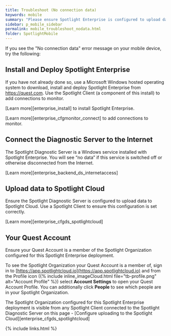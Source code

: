 ```yaml
---
title: Troubleshoot (No connection data)
keywords: mobile
summary: "Please ensure Spotlight Enterprise is configured to upload data for mobile monitoring."
sidebar: p_mobile_sidebar
permalink: mobile_troubleshoot_nodata.html
folder: SpotlightMobile
---
```



If you see the "No connection data" error message on your mobile device, try the following:

## Install and Deploy Spotlight Enterprise
If you have not already done so, use a Microsoft Windows hosted operating system to download, install and deploy Spotlight Enterprise from https://quest.com. Use the Spotlight Client (a component of this install) to add connections to monitor.

[Learn more][enterprise_install] to install Spotlight Enterprise.

[Learn more][enterprise_cfgmonitor_connect] to add connections to monitor.


## Connect the Diagnostic Server to the Internet
The Spotlight Diagnostic Server is a Windows service installed with Spotlight Enterprise. You will see “no data” if this service is switched off or otherwise disconnected from the Internet.

[Learn more][enterprise_backend_ds_internetaccess]

## Upload data to Spotlight Cloud
Ensure the Spotlight Diagnostic Server is configured to upload data to Spotlight Cloud. Use a Spotlight Client to ensure this configuration is set correctly.

[Learn more][enterprise_cfgds_spotlightcloud]

## Your Quest Account
Ensure your Quest Account is a member of the Spotlight Organization configured for this Spotlight Enterprise deployment.

To see the Spotlight Organization your Quest Account is a member of, sign in to [https://app.spotlightcloud.io](https://app.spotlightcloud.io) and from the Profile icon ({% include inline_imageCloud.html file="tb-profile.png" alt="Account Profile" %}) select **Account Settings** to open your Quest Account Profile. You can additionally click **People** to see which people are in your Spotlight Organization.

The Spotlight Organization configured for this Spotlight Enterprise deployment is visible from any Spotlight Client connected to the Spotlight Diagnostic Server on this page - [Configure uploading to the Spotlight Cloud][enterprise_cfgds_spotlightcloud]



{% include links.html %}
